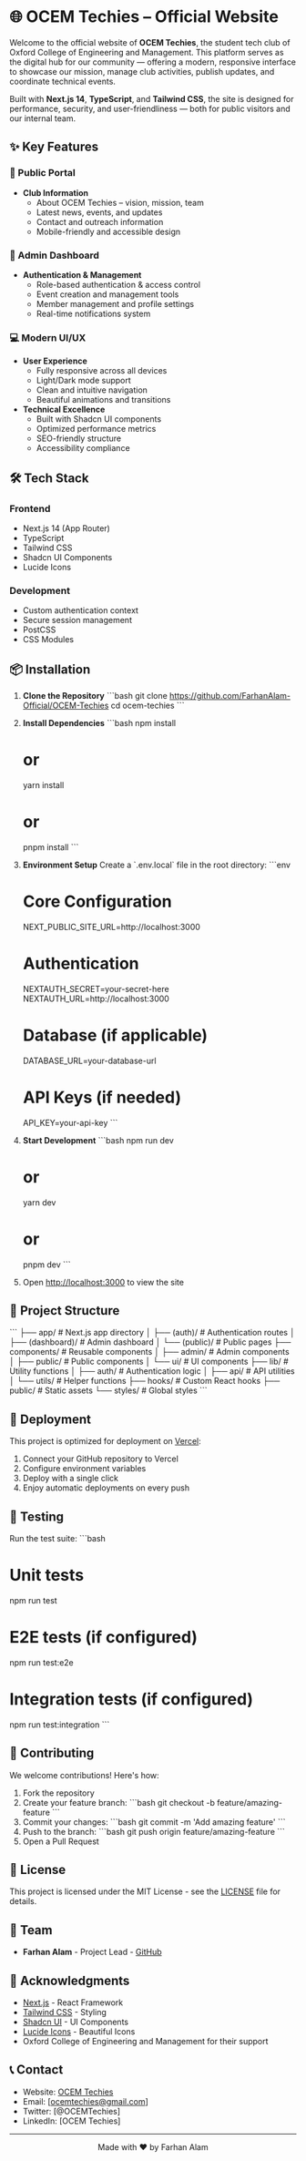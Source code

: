 # 🌐 OCEM Techies – Official Website

Welcome to the official website of **OCEM Techies**, the student tech club of Oxford College of Engineering and Management. This platform serves as the digital hub for our community — offering a modern, responsive interface to showcase our mission, manage club activities, publish updates, and coordinate technical events.

Built with **Next.js 14**, **TypeScript**, and **Tailwind CSS**, the site is designed for performance, security, and user-friendliness — both for public visitors and our internal team.

## ✨ Key Features

### 🎯 Public Portal
- **Club Information**
  - About OCEM Techies – vision, mission, team
  - Latest news, events, and updates
  - Contact and outreach information
  - Mobile-friendly and accessible design

### 🔐 Admin Dashboard
- **Authentication & Management**
  - Role-based authentication & access control
  - Event creation and management tools
  - Member management and profile settings
  - Real-time notifications system

### 💻 Modern UI/UX
- **User Experience**
  - Fully responsive across all devices
  - Light/Dark mode support
  - Clean and intuitive navigation
  - Beautiful animations and transitions
- **Technical Excellence**
  - Built with Shadcn UI components
  - Optimized performance metrics
  - SEO-friendly structure
  - Accessibility compliance

## 🛠️ Tech Stack

### Frontend
- Next.js 14 (App Router)
- TypeScript
- Tailwind CSS
- Shadcn UI Components
- Lucide Icons

### Development
- Custom authentication context
- Secure session management
- PostCSS
- CSS Modules

## 📦 Installation

1. **Clone the Repository**
   \`\`\`bash
   git clone https://github.com/FarhanAlam-Official/OCEM-Techies
   cd ocem-techies
   \`\`\`

2. **Install Dependencies**
   \`\`\`bash
   npm install
   # or
   yarn install
   # or
   pnpm install
   \`\`\`

3. **Environment Setup**
   Create a \`.env.local\` file in the root directory:
   \`\`\`env
   # Core Configuration
   NEXT_PUBLIC_SITE_URL=http://localhost:3000
   
   # Authentication
   NEXTAUTH_SECRET=your-secret-here
   NEXTAUTH_URL=http://localhost:3000
   
   # Database (if applicable)
   DATABASE_URL=your-database-url
   
   # API Keys (if needed)
   API_KEY=your-api-key
   \`\`\`

4. **Start Development**
   \`\`\`bash
   npm run dev
   # or
   yarn dev
   # or
   pnpm dev
   \`\`\`

5. Open [http://localhost:3000](http://localhost:3000) to view the site

## 📁 Project Structure

\`\`\`
├── app/                # Next.js app directory
│   ├── (auth)/        # Authentication routes
│   ├── (dashboard)/   # Admin dashboard
│   └── (public)/      # Public pages
├── components/         # Reusable components
│   ├── admin/         # Admin components
│   ├── public/        # Public components
│   └── ui/            # UI components
├── lib/               # Utility functions
│   ├── auth/          # Authentication logic
│   ├── api/           # API utilities
│   └── utils/         # Helper functions
├── hooks/             # Custom React hooks
├── public/            # Static assets
└── styles/            # Global styles
\`\`\`

## 🚀 Deployment

This project is optimized for deployment on [Vercel](https://vercel.com):

1. Connect your GitHub repository to Vercel
2. Configure environment variables
3. Deploy with a single click
4. Enjoy automatic deployments on every push

## 🧪 Testing

Run the test suite:
\`\`\`bash
# Unit tests
npm run test

# E2E tests (if configured)
npm run test:e2e

# Integration tests (if configured)
npm run test:integration
\`\`\`

## 🤝 Contributing

We welcome contributions! Here's how:

1. Fork the repository
2. Create your feature branch:
   \`\`\`bash
   git checkout -b feature/amazing-feature
   \`\`\`
3. Commit your changes:
   \`\`\`bash
   git commit -m 'Add amazing feature'
   \`\`\`
4. Push to the branch:
   \`\`\`bash
   git push origin feature/amazing-feature
   \`\`\`
5. Open a Pull Request

## 📄 License

This project is licensed under the MIT License - see the [LICENSE](LICENSE) file for details.

## 👥 Team

- **Farhan Alam** - Project Lead - [GitHub](https://github.com/FarhanAlam-Official)

## 🙏 Acknowledgments

- [Next.js](https://nextjs.org/) - React Framework
- [Tailwind CSS](https://tailwindcss.com/) - Styling
- [Shadcn UI](https://ui.shadcn.com/) - UI Components
- [Lucide Icons](https://lucide.dev/) - Beautiful Icons
- Oxford College of Engineering and Management for their support

## 📞 Contact

- Website: [OCEM Techies](https://ocem-techies.vercel.app)
- Email: [ocemtechies@gmail.com]
- Twitter: [@OCEMTechies]
- LinkedIn: [OCEM Techies]

---

<div align="center">
Made with ❤️ by Farhan Alam
</div> 